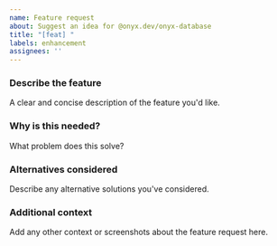 ```yaml
---
name: Feature request
about: Suggest an idea for @onyx.dev/onyx-database
title: "[feat] "
labels: enhancement
assignees: ''
---
```


### Describe the feature

A clear and concise description of the feature you'd like.

### Why is this needed?

What problem does this solve?

### Alternatives considered

Describe any alternative solutions you've considered.

### Additional context

Add any other context or screenshots about the feature request here.

